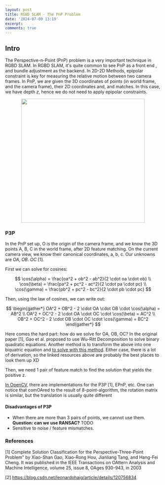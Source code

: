 ```yaml
---
layout: post
title: RGBD SLAM - The PnP Problem
date: '2024-07-09 13:19'
excerpt: 
comments: true
---
```


## Intro

The Perspective-n-Point (PnP) problem is a very important technique in RGBD SLAM. In RGBD SLAM, it's quite common to see PnP as a front end , and bundle adjustment as the backend. In 2D-2D Methods, epipolar constraint is key for measuring the relative motion between two camera frames. In PnP, we are given the 3D coordinates of points (in world frame, and the camera frame), their 2D coordinates and, and matches. In this case, we have depth $z$, hence we do not need to apply epipolar constraints.

<p align="center">
<img src="https://github.com/RicoJia/The-Dream-Robot/assets/39393023/c52064b4-ddaf-40ed-974a-cf30dc0addb9" height="400" width="width"/>
</p>

### P3P

In the PnP set up, O is the origin of the camera frame, and we know the 3D points A, B, C in the world frame, after 2D feature matching. On the current camera view, we know their canonical coordinates, a, b, c. Our unknowns are $OA$, $OB$. $OC$ [1]. 

First we can solve for cosines:

$$
\cos(\alpha) = \frac{oa^2 + ob^2 - ab^2}{2 \cdot oa \cdot ob}
\\
\cos(\beta) = \frac{pa^2 + pc^2 - ac^2}{2 \cdot pa \cdot pc}
\\
\cos(\gamma) = \frac{pb^2 + pc^2 - bc^2}{2 \cdot pb \cdot pc}
$$

Then, using the law of cosines, we can write out:

$$
\begin{gather*}
OA^2 + OB^2 - 2 \cdot OA \cdot OB \cdot \cos(\alpha) = AB^2
\\
OA^2 + OC^2 - 2 \cdot OA \cdot OC \cdot \cos(\beta) = AC^2
\\
OB^2 + OC^2 - 2 \cdot OB \cdot OC \cdot \cos(\gamma) = BC^2
\end{gather*}
$$

Here comes the hard part: how do we solve for OA, OB, OC? In the original paper [1], Gao et al. proposed to use Wu-Ritt Decomposition to solve binary quadratic equations. Another method is to transform the above into one biquatric equation and [to solve with this method](https://mathworld.wolfram.com/QuarticEquation.html). Either case, there is a lot of derivation, so the linked resources above are probably the best places to look them up XD


Then, we need 1 pair of feature match to find the solution that yields the positive z.

[In OpenCV](https://docs.opencv.org/4.x/d5/d1f/calib3d_solvePnP.html), there are implementations for the P3P [1], EPnP, etc. 
One can notice that comOAred to the result of 8-point-algorithm, the rotation matrix is similar, but the translation is usually quite different

#### Disadvantages of P3P
- When there are more than 3 pairs of points, we cannot use them. **Question: can we use RANSAC?** TODO
- Sensitive to noise / feature mismatches.

### References
[1] Complete Solution Classification for the Perspective-Three-Point Problem" by Xiao-Shan Gao, Xiao-Rong Hou, Jianliang Tang, and Hang-Fei Cheng. It was published in the IEEE Transactions on OAttern Analysis and Machine Intelligence, volume 25, issue 8, OAges 930-943, in 2003

[2] https://blog.csdn.net/leonardohaig/article/details/120756834